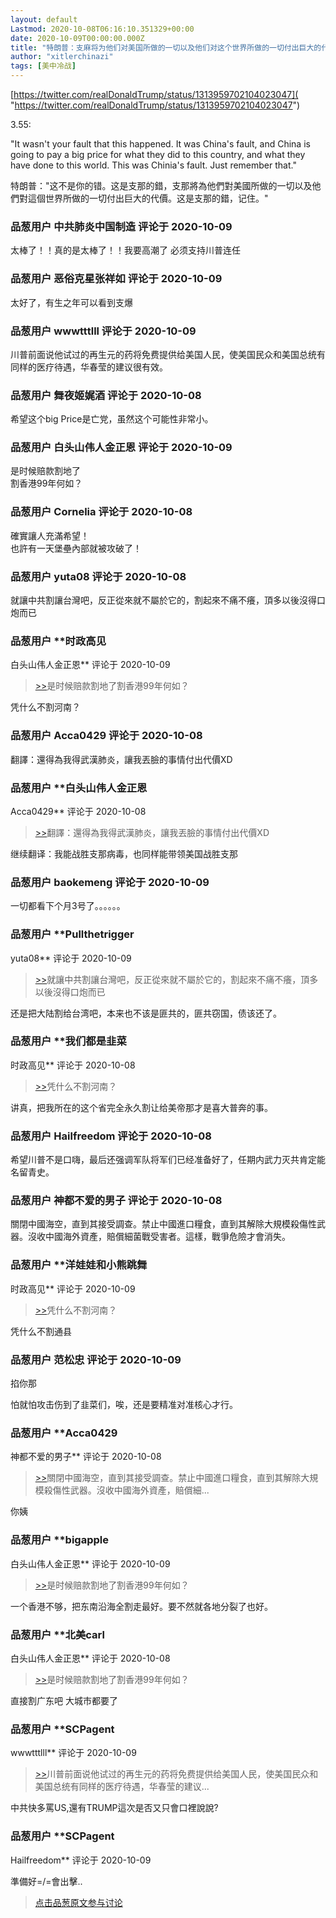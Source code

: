 ```yaml
---
layout: default
Lastmod: 2020-10-08T06:16:10.351329+00:00
date: 2020-10-09T00:00:00.000Z
title: "特朗普：支麻将为他们对美国所做的一切以及他们对这个世界所做的一切付出巨大的代价"
author: "xitlerchinazi"
tags: [美中冷战]
---
```


[https://twitter.com/realDonaldTrump/status/1313959702104023047]( "https://twitter.com/realDonaldTrump/status/1313959702104023047")  
  
3.55:  
  
"It wasn't your fault that this happened. It was China's fault, and China is going to pay a big price for what they did to this country, and what they have done to this world. This was Chinia's fault. Just remember that."  
  
特朗普："这不是你的错。这是支那的錯，支那將為他們對美國所做的一切以及他們對這個世界所做的一切付出巨大的代價。这是支那的錯，记住。"

            
### 品葱用户 **中共肺炎中国制造** 评论于 2020-10-09
        
太棒了！！真的是太棒了！！我要高潮了 必须支持川普连任
        


            
### 品葱用户 **恶俗克星张祥如** 评论于 2020-10-09
        
太好了，有生之年可以看到支爆
        


            
### 品葱用户 **wwwtttlll** 评论于 2020-10-09
        
川普前面说他试过的再生元的药将免费提供给美国人民，使美国民众和美国总统有同样的医疗待遇，华春莹的建议很有效。
        


            
### 品葱用户 **舞夜姬娓酒** 评论于 2020-10-08
        
希望这个big Price是亡党，虽然这个可能性非常小。
        


            
### 品葱用户 **白头山伟人金正恩** 评论于 2020-10-09
        
是时候赔款割地了  
割香港99年何如？
        


            
### 品葱用户 **Cornelia** 评论于 2020-10-08
        
確實讓人充滿希望！  
也許有一天堡壘內部就被攻破了！
        


            
### 品葱用户 **yuta08** 评论于 2020-10-08
        
就讓中共割讓台灣吧，反正從來就不屬於它的，割起來不痛不癢，頂多以後沒得口炮而已
        


            
### 品葱用户 **时政高见 
白头山伟人金正恩** 评论于 2020-10-09
        
> [\>>]( "/article/item_id-512299#")是时候赔款割地了割香港99年何如？

  
  
凭什么不割河南？
        


            
### 品葱用户 **Acca0429** 评论于 2020-10-08
        
翻譯：還得為我得武漢肺炎，讓我丟臉的事情付出代價XD
        


            
### 品葱用户 **白头山伟人金正恩 
Acca0429** 评论于 2020-10-08
        
> [\>>]( "/article/item_id-512311#")翻譯：還得為我得武漢肺炎，讓我丟臉的事情付出代價XD

  
继续翻译：我能战胜支那病毒，也同样能带领美国战胜支那
        


            
### 品葱用户 **baokemeng** 评论于 2020-10-09
        
一切都看下个月3号了。。。。。。
        


            
### 品葱用户 **Pullthetrigger 
yuta08** 评论于 2020-10-09
        
> [\>>]( "/article/item_id-512305#")就讓中共割讓台灣吧，反正從來就不屬於它的，割起來不痛不癢，頂多以後沒得口炮而已

  
还是把大陆割给台湾吧，本来也不该是匪共的，匪共窃国，债该还了。
        


            
### 品葱用户 **我们都是韭菜 
时政高见** 评论于 2020-10-08
        
> [\>>]( "/article/item_id-512310#")凭什么不割河南？

  
  
讲真，把我所在的这个省完全永久割让给美帝那才是喜大普奔的事。
        


            
### 品葱用户 **Hailfreedom** 评论于 2020-10-08
        
希望川普不是口嗨，最后还强调军队将军们已经准备好了，任期内武力灭共肯定能名留青史。
        


            
### 品葱用户 **神都不爱的男子** 评论于 2020-10-08
        
關閉中國海空，直到其接受調查。禁止中國進口糧食，直到其解除大規模殺傷性武器。沒收中國海外資產，賠償細菌戰受害者。這樣，戰爭危險才會消失。
        


            
### 品葱用户 **洋娃娃和小熊跳舞 
时政高见** 评论于 2020-10-09
        
> [\>>]( "/article/item_id-512310#")凭什么不割河南？

  
  
凭什么不割通县
        


            
### 品葱用户 **范松忠** 评论于 2020-10-09
        
掐你那  
  
怕就怕攻击伤到了韭菜们，唉，还是要精准对准核心才行。
        


            
### 品葱用户 **Acca0429 
神都不爱的男子** 评论于 2020-10-08
        
> [\>>]( "/article/item_id-512354#")關閉中國海空，直到其接受調查。禁止中國進口糧食，直到其解除大規模殺傷性武器。沒收中國海外資產，賠償細...

  
  
你姨
        


            
### 品葱用户 **bigapple 
白头山伟人金正恩** 评论于 2020-10-09
        
> [\>>]( "/article/item_id-512299#")是时候赔款割地了割香港99年何如？

  
一个香港不够，把东南沿海全割走最好。要不然就各地分裂了也好。
        


            
### 品葱用户 **北美carl 
白头山伟人金正恩** 评论于 2020-10-08
        
> [\>>]( "/article/item_id-512299#")是时候赔款割地了割香港99年何如？

  
直接割广东吧 大城市都要了
        


            
### 品葱用户 **SCPagent 
wwwtttlll** 评论于 2020-10-09
        
> [\>>]( "/article/item_id-512277#")川普前面说他试过的再生元的药将免费提供给美国人民，使美国民众和美国总统有同样的医疗待遇，华春莹的建议...

  
  
中共快多罵US,還有TRUMP這次是否又只會口裡說說?
        


            
### 品葱用户 **SCPagent 
Hailfreedom** 评论于 2020-10-09
        
準備好=/=會出擊..
        






> [点击品葱原文参与讨论](https://pincong.rocks/article/24851)

